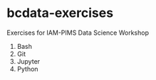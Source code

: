 # bcdata-exercises

Exercises for IAM-PIMS Data Science Workshop

1. Bash
2. Git
3. Jupyter
4. Python
